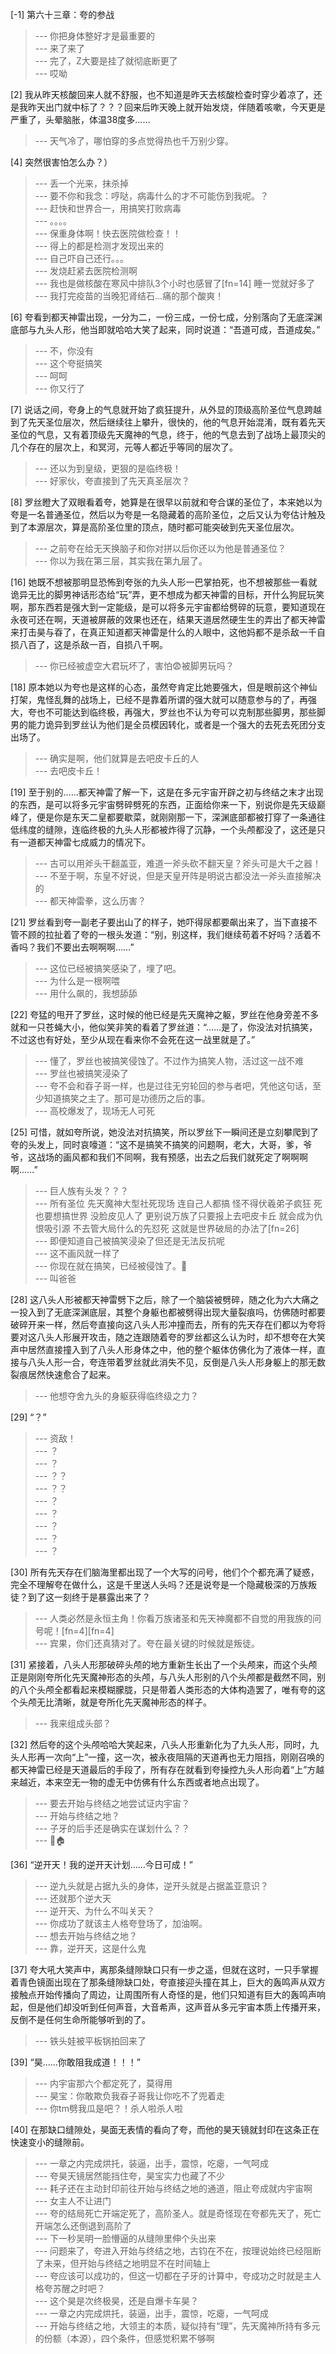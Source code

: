 
[-1] 第六十三章：夸的参战
>--- 你把身体整好才是最重要的<br>
>--- 来了来了<br>
>--- 完了，Z大要是挂了就彻底断更了<br>
>--- 哎呦<br>

[2] 我从昨天核酸回来人就不舒服，也不知道是昨天去核酸检查时穿少着凉了，还是我昨天出门就中标了？？？回来后昨天晚上就开始发烧，伴随着咳嗽，今天更是严重了，头晕脑胀，体温38度多……
>--- 天气冷了，哪怕穿的多点觉得热也千万别少穿。<br>

[4] 突然很害怕怎么办？）
>--- 丢一个光来，抹杀掉<br>
>--- 要不你和我念：哼哒，病毒什么的才不可能伤到我呢。？<br>
>--- 赶快和世界合一，用搞笑打败病毒<br>
>--- 。。。。<br>
>--- 保重身体啊！快去医院做检查！！<br>
>--- 得上的都是检测才发现出来的<br>
>--- 自己吓自己还行。。。<br>
>--- 发烧赶紧去医院检测啊<br>
>--- 我也是做核酸在寒风中排队3个小时也感冒了[fn=14] 睡一觉就好多了<br>
>--- 我打完疫苗的当晚犯肾结石…痛的那个酸爽！<br>

[6] 夸看到都天神雷出现，一分为二，一份三成，一份七成，分别落向了无底深渊底部与九头人形，他当即就哈哈大笑了起来，同时说道：“吾道可成，吾道成矣。”
>--- 不，你没有<br>
>--- 这个夸挺搞笑<br>
>--- 呵呵<br>
>--- 你又行了<br>

[7] 说话之间，夸身上的气息就开始了疯狂提升，从外显的顶级高阶圣位气息跨越到了先天圣位层次，然后继续往上攀升，很快的，他的气息开始混淆，既有着先天圣位的气息，又有着顶级先天魔神的气息，终于，他的气息去到了战场上最顶尖的几个存在的层次上，和冥河，元等人都近乎等同的层次了。
>--- 还以为到皇级，更狠的是临终极！<br>
>--- 好家伙，夸直接到了先天真圣层次？<br>

[8] 罗丝瞪大了双眼看着夸，她算是在很早以前就和夸合谋的圣位了，本来她以为夸是一名普通圣位，然后以为夸是一名隐藏着的高阶圣位，之后又认为夸估计触及到了本源层次，算是高阶圣位里的顶点，随时都可能突破到先天圣位层次。
>--- 之前夸在给无天换脑子和你对拼以后你还以为他是普通圣位？<br>
>--- 你以为我在第三层，其实我在第九层了。<br>

[16] 她既不想被那明显恐怖到夸张的九头人形一巴掌拍死，也不想被那些一看就诡异无比的脚男神话形态给“玩”弄，更不想成为都天神雷的目标，开什么狗屁玩笑啊，那东西若是强大到一定能级，是可以将多元宇宙都给劈碎的玩意，要知道现在永夜可还在啊，天道被屏蔽的效果也还在，结果天道居然硬生生的弄出了都天神雷来打击昊与昋了，在真正知道都天神雷是什么的人眼中，这他妈都不是杀敌一千自损八百了，这是杀敌一百，自损八千啊。
>--- 你已经被虚空大君玩坏了，害怕😨被脚男玩吗？<br>

[18] 原本她以为夸也是这样的心态，虽然夸肯定比她要强大，但是眼前这个神仙打架，鬼怪乱舞的战场上，已经不是靠着所谓的强大就可以随意参与的了，再强大，夸也不可能达到临终极，再强大，罗丝也不认为夸可以克制那些脚男，那些脚男的能力诡异到罗丝认为他们是全员模因转化，或者是一个强大的去死去死团分支出场了。
>--- 确实是啊，他们就算是去吧皮卡丘的人<br>
>--- 去吧皮卡丘！<br>

[19] 至于别的……都天神雷了解一下，这是在多元宇宙开辟之初与终结之末才出现的东西，是可以将多元宇宙劈碎劈死的东西，正面给你来一下，别说你是先天级巅峰了，便是你是东天二皇都要歇菜，就刚刚那一下，深渊底部都被打穿了一条通往低纬度的缝隙，连临终极的九头人形都被炸得了沉静，一个头颅都没了，这还是只有一道都天神雷七成威力的情况下。
>--- 古可以用斧头干翻盖亚，难道一斧头砍不翻天皇？斧头可是大千之器！<br>
>--- 不至于啊，东皇不好说，但是天皇开阵是明说古都没法一斧头直接解决的<br>
>--- 都天神雷拳，这么历害？<br>

[21] 罗丝看到夸一副老子要出山了的样子，她吓得尿都要飙出来了，当下直接不管不顾的拉扯着了夸的一根头发道：“别，别这样，我们继续苟着不好吗？活着不香吗？我们不要出去啊啊啊……”
>--- 这位已经被搞笑感染了，埋了吧。<br>
>--- 为什么是一根啊喂<br>
>--- 用什么飙的，我想舔舔<br>

[22] 夸猛的甩开了罗丝，这时候的他已经是先天魔神之躯，罗丝在他身旁差不多就和一只苍蝇大小，他似笑非笑的看着了罗丝道：“……是了，你没法对抗搞笑，不过这也有好处，至少从现在看来你不会死在这一战里就是了。”
>--- 懂了，罗丝也被搞笑侵蚀了。不过作为搞笑人物，活过这一战不难<br>
>--- 罗丝也被搞笑浸染了<br>
>--- 夸不会和昋子哥一样，也是过往无穷轮回的参与者吧，凭他这句话，至少知道搞笑之主了。那可是功德历之后的事。<br>
>--- 高校爆发了，现场无人可死<br>

[25] 可惜，就如夸所说，她没法对抗搞笑，所以罗丝下一瞬间还是立刻攀爬到了夸的头发上，同时哀嚎道：“这不是搞笑不搞笑的问题啊，老大，大哥，爹，爷爷，这战场的画风都和我们不同啊，我有预感，出去之后我们就死定了啊啊啊啊……”
>--- 巨人族有头发？？？<br>
>--- 所有圣位  先天魔神大型社死现场 连自己人都搞 怪不得伏羲弟子疯狂 死也要想搞世界 没脸皮见人了 更别说万族了只要报上去吧皮卡丘 就会成为仇恨吸引源 不去管大局什么的先怼死 这就是世界破局的办法了[fn=26]<br>
>--- 即便知道自己被搞笑浸染了但还是无法反抗呢<br>
>--- 这不画风就一样了<br>
>--- 你现在就在搞笑，已经被侵蚀了。🤪<br>
>--- 叫爸爸<br>

[28] 这八头人形被都天神雷劈下之后，除了一个脑袋被劈碎，随之化为六大痛之一投入到了无底深渊底层，其整个身躯也都被劈得出现大量裂痕吗，仿佛随时都要破碎开来一样，然后夸直接向这八头人形冲撞而去，所有的先天存在们都以为夸将要对这八头人形展开攻击，随之连跟随着夸的罗丝都这么认为时，却不想夸在大笑声中居然直接撞入到了八头人形身体之中，他的整个躯体仿佛化为了液体一样，直接与八头人形一合，夸连带着罗丝就此消失不见，反倒是八头人形身躯上的那无数裂痕居然快速愈合了起来。
>--- 他想夺舍九头的身躯获得临终级之力？<br>

[29] “？”
>--- 资敌！<br>
>--- ？<br>
>--- ？<br>
>--- ？？<br>
>--- ？？<br>
>--- ？<br>
>--- ？<br>
>--- ？<br>
>--- ？<br>
>--- ？<br>

[30] 所有先天存在们脑海里都出现了一个大写的问号，他们个个都充满了疑惑，完全不理解夸在做什么，这是千里送人头吗？还是说夸是一个隐藏极深的万族叛徒？到了这一刻终于是暴露出来了？
>--- 人类必然是永恒主角！你看万族诸圣和先天神魔都不自觉的用我族的问号呢！[fn=4][fn=4]<br>
>--- 宾果，你们还真猜对了。夸在最关键的时候就是叛徒。<br>

[31] 紧接着，八头人形那破碎头颅的地方重新生长出了一个头颅来，而这个头颅正是刚刚夸所化先天魔神形态的头颅，与八头人形别的八个头颅都是截然不同，别的八个头颅全都看起来模糊朦胧，只是带着人类形态的大体构造罢了，唯有夸的这个头颅无比清晰，就是夸所化先天魔神形态的样子。
>--- 我来组成头部？<br>

[32] 然后夸的这个头颅哈哈大笑起来，八头人形重新化为了九头人形，同时，九头人形再一次向“上”一撞，这一次，被永夜阻隔的天道再也无力阻挡，刚刚召唤的都天神雷已经是天道最后的手段了，所有存在就看到夸操控九头人形向着“上”方越来越近，本来空无一物的虚无中仿佛有什么东西或者地点出现了。
>--- 要去开始与终结之地尝试证内宇宙？<br>
>--- 开始与终结之地？<br>
>--- 子牙的后手还是确实在谋划什么？？<br>
>--- 🐻🏠<br>

[36] “逆开天！我的逆开天计划……今日可成！”
>--- 逆九头就是占据九头的身体，逆开头就是占据盖亚意识？<br>
>--- 还就那个逆大天<br>
>--- 逆开天、为什么不叫关天？<br>
>--- 你成功了就该主人格夸登场了，加油啊。<br>
>--- 想去开始与终结之地？<br>
>--- 靠，逆开天，这是什么鬼<br>

[37] 夸大吼大笑声中，离那条缝隙缺口只有一步之遥，但就在这时，一只手掌握着青色镜面出现在了那条缝隙缺口处，夸直接迎头撞在其上，巨大的轰鸣声从双方接触点开始传播向了周边，让周围所有人奇怪的是，他们只知道有巨大的轰鸣声响起，但是他们却没听到任何声音，大音希声，这声音从多元宇宙本质上传播开来，反倒不是任何生命所能够听到的了。
>--- 铁头娃被平板锅拍回来了<br>

[39] “昊……你敢阻我成道！！！”
>--- 内宇宙那六个都定死了，莫得用<br>
>--- 昊宝：你敢欺负我昋子哥我让你吃不了兜着走<br>
>--- 你tm劈我瓜是吧？！杀人啦杀人啦<br>

[40] 在那缺口缝隙处，昊面无表情的看向了夸，而他的昊天镜就封印在这条正在快速变小的缝隙前。
>--- 一章之内完成烘托，装逼，出手，震惊，吃瘪，一气呵成<br>
>--- 夸昊天镜居然能挡住夸，昊宝实力也藏了不少<br>
>--- 耗子还在主动封印前往开始与终结之地的通道，阻止夸成就内宇宙啊<br>
>--- 女主人不让进门<br>
>--- 夸的结局死亡开端定死了，高阶圣人。就是奇怪现在夸都先天了，死亡开端怎么还倒退到高阶了<br>
>--- 下一秒吴明一脸懵逼的从缝隙里伸个头出来<br>
>--- 问题来了，夸进入开始与终结之地，古钧在不在，按理说始终已经阻断了未来，但开始与终结之地明显不在时间轴上<br>
>--- 夸应该可以成功的，但这一切都在子牙的计算中，夸成功之时就是主人格夸苏醒之时吧？<br>
>--- 这个昊是次终极昊，还是自爆卡车昊？<br>
>--- 一章之内完成烘托，装逼，出手，震惊，吃瘪，一气呵成<br>
>--- 开始与终结之地，大领主的本质，疑似持有“理”，先天魔神所持有多元的份额（本源），四个条件，但感觉积累不够啊<br>

